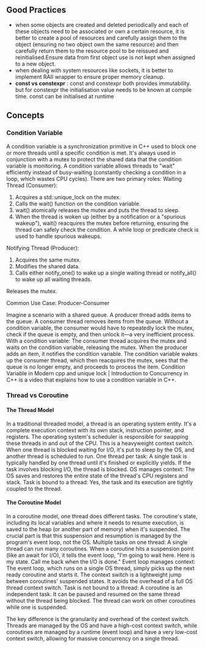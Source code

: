 ## Good Practices

* when some objects are created and deleted periodically and each of these objects need to be associated or own a certain resource, it is better to create a pool of resources and carefully assign them to the object (ensuring no two object own the same resource) and then carefully return them to the resource pool to be reissued and reinitialised.Ensure data from first object use is not kept when assigned to a new object.
* when dealing with system resources like sockets, it is better to implement RAII wrapper to ensure proper memory cleanup.
*  **const vs constexpr** : const and constexpr both provides immutability. but for constexpr the initialisation value needs to be known at compile time. const can be initialised at runtime

## Concepts 
### Condition Variable
A condition variable is a synchronization primitive in C++ used to block one or more threads until a specific condition is met. It's always used in conjunction with a mutex to protect the shared data that the condition variable is monitoring.
A condition variable allows threads to "wait" efficiently instead of busy-waiting (constantly checking a condition in a loop, which wastes CPU cycles). There are two primary roles:
Waiting Thread (Consumer):
  1. Acquires a std::unique_lock on the mutex.
  2. Calls the wait() function on the condition variable.
  3. wait() atomically releases the mutex and puts the thread to sleep.
  4. When the thread is woken up (either by a notification or a "spurious wakeup"), wait() reacquires the mutex before returning, ensuring the thread can safely check the condition. A while loop or predicate check is used to handle spurious wakeups.

Notifying Thread (Producer):
  1. Acquires the same mutex.
  2. Modifies the shared data.
  3. Calls either notify_one() to wake up a single waiting thread or notify_all() to wake up all waiting threads.

Releases the mutex.

Common Use Case: Producer-Consumer

Imagine a scenario with a shared queue.
A producer thread adds items to the queue.
A consumer thread removes items from the queue.
Without a condition variable, the consumer would have to repeatedly lock the mutex, check if the queue is empty, and then unlock it—a very inefficient process. With a condition variable:
The consumer thread acquires the mutex and waits on the condition variable, releasing the mutex.
When the producer adds an item, it notifies the condition variable.
The condition variable wakes up the consumer thread, which then reacquires the mutex, sees that the queue is no longer empty, and proceeds to process the item.
Condition Variable in Modern cpp and unique lock | Introduction to Concurrency in C++ is a video that explains how to use a condition variable in C++.

### Thread vs Coroutine
#### The Thread Model 
In a traditional threaded model, a thread is an operating system entity. It's a complete execution context with its own stack, instruction pointer, and registers. The operating system's scheduler is responsible for swapping these threads in and out of the CPU. This is a heavyweight context switch. When one thread is blocked waiting for I/O, it's put to sleep by the OS, and another thread is scheduled to run.
One thread per task: A single task is typically handled by one thread until it's finished or explicitly yields. If the task involves blocking I/O, the thread is blocked.
OS manages context: The OS saves and restores the entire state of the thread's CPU registers and stack.
Task is bound to a thread: Yes, the task and its execution are tightly coupled to the thread.

#### The Coroutine Model
In a coroutine model, one thread does different tasks.  The coroutine's state, including its local variables and where it needs to resume execution, is saved to the heap (or another part of memory) when it's suspended. The crucial part is that this suspension and resumption is managed by the program's event loop, not the OS.
Multiple tasks on one thread: A single thread can run many coroutines. When a coroutine hits a suspension point (like an await for I/O), it tells the event loop, "I'm going to wait here. Here is my state. Call me back when the I/O is done."
Event loop manages context: The event loop, which runs on a single OS thread, simply picks up the next ready coroutine and starts it. The context switch is a lightweight jump between coroutines' suspended states. It avoids the overhead of a full OS thread context switch.
Task is not bound to a thread: A coroutine is an independent task. It can be paused and resumed on the same thread without the thread being blocked. The thread can work on other coroutines while one is suspended.

The key difference is the granularity and overhead of the context switch. Threads are managed by the OS and have a high-cost context switch, while coroutines are managed by a runtime (event loop) and have a very low-cost context switch, allowing for massive concurrency on a single thread.
